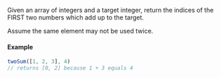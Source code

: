 Given an array of integers and a target integer, return the indices of the FIRST two numbers which add up to the target.

Assume the same element may not be used twice.

#### Example

```js
twoSum([1, 2, 3], 4)
// returns [0, 2] because 1 + 3 equals 4
```
